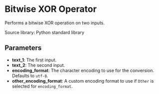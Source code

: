 
# Bitwise XOR Operator

Performs a bitwise XOR operation on two inputs.

Source library: Python standard library

## Parameters

- **text_1**: The first input.
- **text_2**: The second input.
- **encoding_format**: The character encoding to use for the conversion. Defaults to `utf-8`.
- **other_encoding_format**: A custom encoding format to use if `Other` is selected for `encoding_format`.
